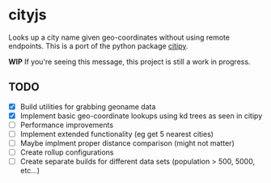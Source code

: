 # cityjs
Looks up a city name given geo-coordinates without using remote endpoints. This is a port of the python package [citipy](https://github.com/wingchen/citipy).

**WIP** If you're seeing this message, this project is still a work in progress.

## TODO
 - [x] Build utilities for grabbing geoname data
 - [x] Implement basic geo-coordinate lookups using kd trees as seen in citipy
 - [ ] Performance improvements
 - [ ] Implement extended functionality (eg get 5 nearest cities)
 - [ ] Maybe implment proper distance comparison (might not matter)
 - [ ] Create rollup configurations
 - [ ] Create separate builds for different data sets (population > 500, 5000, etc...)